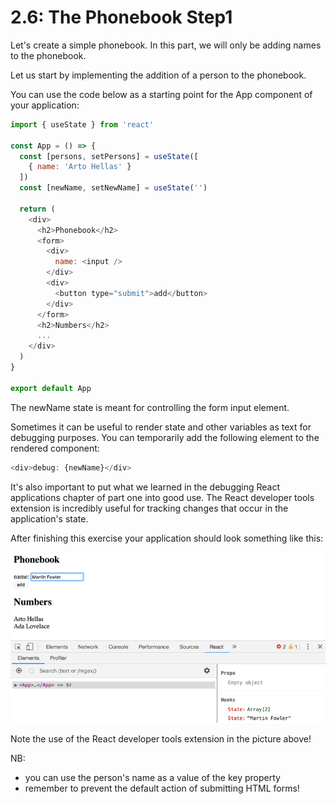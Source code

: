 # 2.6: The Phonebook Step1

Let's create a simple phonebook. In this part, we will only be adding names to the phonebook.

Let us start by implementing the addition of a person to the phonebook.

You can use the code below as a starting point for the App component of your application:

```js
import { useState } from 'react'

const App = () => {
  const [persons, setPersons] = useState([
    { name: 'Arto Hellas' }
  ]) 
  const [newName, setNewName] = useState('')

  return (
    <div>
      <h2>Phonebook</h2>
      <form>
        <div>
          name: <input />
        </div>
        <div>
          <button type="submit">add</button>
        </div>
      </form>
      <h2>Numbers</h2>
      ...
    </div>
  )
}

export default App
```

The newName state is meant for controlling the form input element.

Sometimes it can be useful to render state and other variables as text for debugging purposes.
You can temporarily add the following element to the rendered component:

```js
<div>debug: {newName}</div>
```

It's also important to put what we learned in the debugging React
applications chapter of part one into good use.
The React developer tools extension is incredibly useful for tracking
changes that occur in the application's state.

After finishing this exercise your application should look something like this:

![App view](./images/app-view.png)

Note the use of the React developer tools extension in the picture above!

NB:

- you can use the person's name as a value of the key property
- remember to prevent the default action of submitting HTML forms!
